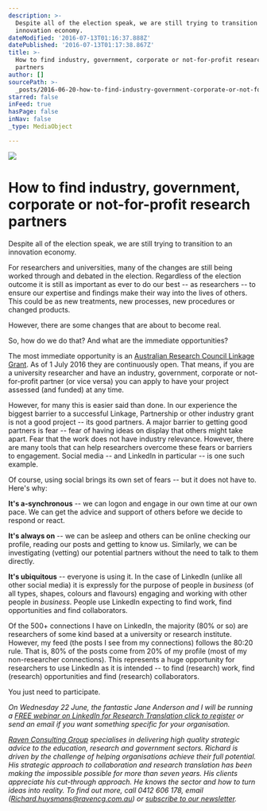 ```yaml
---
description: >-
  Despite all of the election speak, we are still trying to transition to an
  innovation economy.
dateModified: '2016-07-13T01:16:37.888Z'
datePublished: '2016-07-13T01:17:38.867Z'
title: >-
  How to find industry, government, corporate or not-for-profit research
  partners
author: []
sourcePath: >-
  _posts/2016-06-20-how-to-find-industry-government-corporate-or-not-for-profi.md
starred: false
inFeed: true
hasPage: false
inNav: false
_type: MediaObject

---
```

![](https://the-grid-user-content.s3-us-west-2.amazonaws.com/e5a7403f-7dc1-4398-9c34-479c86b7b3c7.jpg)

# **How to find industry, government, corporate or not-for-profit research partners**

Despite all of the election speak, we are still trying to transition to an innovation economy.

For researchers and universities, many of the changes are still being worked through and debated in the election. Regardless of the election outcome it is still as important as ever to do our best -- as researchers -- to ensure our expertise and findings make their way into the lives of others. This could be as new treatments, new processes, new procedures or changed products.

However, there are some changes that are about to become real.

So, how do we do that? And what are the immediate opportunities?

The most immediate opportunity is an [Australian Research Council Linkage Grant][0]. As of 1 July 2016 they are continuously open. That means, if you are a university researcher and have an industry, government, corporate or not-for-profit partner (or vice versa) you can apply to have your project assessed (and funded) at any time.

However, for many this is easier said than done. In our experience the biggest barrier to a successful Linkage, Partnership or other industry grant is not a good project -- its good partners. A major barrier to getting good partners is fear -- fear of having ideas on display that others might take apart. Fear that the work does not have industry relevance. However, there are many tools that can help researchers overcome these fears or barriers to engagement. Social media -- and LinkedIn in particular -- is one such example.

Of course, using social brings its own set of fears -- but it does not have to. Here's why:

**It's a-synchronous** -- we can logon and engage in our own time at our own pace. We can get the advice and support of others before we decide to respond or react.

**It's always on** -- we can be asleep and others can be online checking our profile, reading our posts and getting to know us. Similarly, we can be investigating (vetting) our potential partners without the need to talk to them directly.

**It's ubiquitous** -- everyone is using it. In the case of LinkedIn (unlike all other social media) it is expressly for the purpose of people in _business_ (of all types, shapes, colours and flavours) engaging and working with other people in _business_. People use LinkedIn expecting to find work, find opportunities and find collaborators.

Of the 500+ connections I have on LinkedIn, the majority (80% or so) are researchers of some kind based at a university or research institute. However, my feed (the posts I see from my connections) follows the 80:20 rule. That is, 80% of the posts come from 20% of my profile (most of my non-researcher connections). This represents a huge opportunity for researchers to use LinkedIn as it is intended -- to find (research) work, find (research) opportunities and find (research) collaborators.

You just need to participate.

_On Wednesday 22 June, the fantastic Jane Anderson and I will be running a [FREE webinar on LinkedIn for Research Translation click to register][1] or send an email if you want something specific for your organisation._

_[Raven Consulting Group][2] specialises in delivering high quality strategic advice to the education, research and government sectors. Richard is driven by the challenge of helping organisations achieve their full potential. His strategic approach to collaboration and research translation has been making the impossible possible for more than seven years. His clients appreciate his cut-through approach. He knows the sector and how to turn ideas into reality. To find out more, call 0412 606 178, email ([Richard.huysmans@ravencg.com.au][3]) or [subscribe to our newsletter][4]._

[0]: http://www.arc.gov.au/news-media/news/national-innovation-and-science-agenda
[1]: http://jane-anderson.com.au/linkedin-for-research-translation/
[2]: http://www.ravencg.com.au/
[3]: mailto:Richard.huysmans@ravencg.com.au
[4]: http://vbic.us7.list-manage1.com/subscribe?u=2cc4239758d763b87b7070e86&id=5606321d11